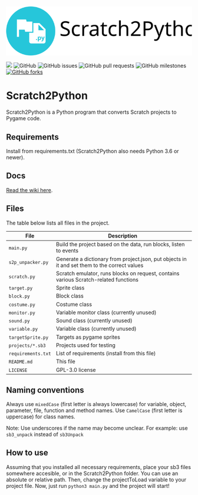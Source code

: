 
![Logo](s2p.svg)

<img src="https://img.shields.io/github/languages/top/Secret-chest/Scratch2Python?labelColor=546e7a&color=26c6da&logo=python&logoColor=26c6da&style=flat-square"> <img alt="GitHub" src="https://img.shields.io/github/license/Secret-chest/Scratch2Python?style=flat-square&labelColor=546e7a&color=ffa000"> <img alt="GitHub issues" src="https://img.shields.io/github/issues/Secret-chest/Scratch2Python?labelColor=546e7a&color=64dd17&logo=github&logoColor=ffffff&style=flat-square"> <img alt="GitHub pull requests" src="https://img.shields.io/github/issues-pr/Secret-chest/Scratch2Python?labelColor=546e7a&color=64dd17&logo=github&logoColor=ffffff&style=flat-square"> <img alt="GitHub milestones" src="https://img.shields.io/github/milestones/open/Secret-chest/Scratch2Python?labelColor=546e7a&color=64dd17&style=flat-square"><a href="https://github.com/Secret-chest/scratch2python/network"> <img alt="GitHub forks" src="https://img.shields.io/github/forks/Secret-chest/scratch2python?labelColor=546e7a&color=ffc107&logo=github&logoColor=ffffff&style=flat-square"></a>

# Scratch2Python
Scratch2Python is a Python program that converts Scratch projects to Pygame code.

## Requirements
Install from requirements.txt (Scratch2Python also needs Python 3.6 or newer).

## Docs
[Read the wiki here](https://github.com/Secret-chest/scratch2python/wiki).

## Files
The table below lists all files in the project.

| File              | Description                                                                                      |
|-------------------|--------------------------------------------------------------------------------------------------|
| `main.py`         | Build the project based on the data, run blocks, listen to events                                |
| `s2p_unpacker.py` | Generate a dictionary from project.json, put objects in it and set them to the correct values    |
| `scratch.py`      | Scratch emulator, runs blocks on request, contains various Scratch-related functions             |
| `target.py`       | Sprite class                                                                                     |
| `block.py`        | Block class                                                                                      |
| `costume.py`      | Costume class                                                                                    |
| `monitor.py`      | Variable monitor class (currently unused)                                                        | 
| `sound.py`        | Sound class (currently unused)                                                                   |
| `variable.py`     | Variable class (currently unused)                                                                |
| `targetSprite.py` | Targets as pygame sprites                                                                        |
| `projects/*.sb3`  | Projects used for testing                                                                        |
| `requirements.txt`| List of requirements (install from this file)                                                    |
| `README.md`       | This file                                                                                        |
| `LICENSE`         | GPL-3.0 license                                                                                  |

## Naming conventions
Always use `mixedCase` (first letter is always lowercase) for variable, object, parameter, file, function and method names.
Use `CamelCase` (first letter is uppercase) for class names.

Note: Use underscores if the name may become unclear. For example: use `sb3_unpack` instead of `sb3Unpack`

## How to use 
Assuming that you installed all necessary requirements, place your sb3 files somewhere accesible, or in the Scratch2Python folder. You can use an absolute or relative path.
Then, change the projectToLoad variable to your project file.
Now, just run `python3 main.py` and the project will start!
